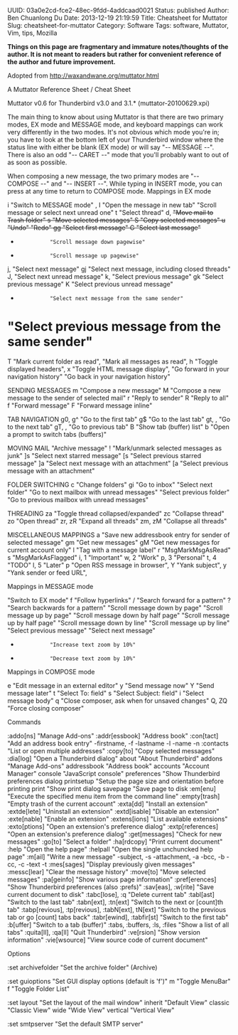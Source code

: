 UUID: 03a0e2cd-fce2-48ec-9fdd-4addcaad0021
Status: published
Author: Ben Chuanlong Du
Date: 2013-12-19 21:19:59
Title: Cheatsheet for Muttator
Slug: cheatsheet-for-muttator
Category: Software
Tags: software, Muttator, Vim, tips, Mozilla

**Things on this page are fragmentary and immature notes/thoughts of the author. It is not meant to readers but rather for convenient reference of the author and future improvement.**
 
Adopted from http://waxandwane.org/muttator.html

A Muttator Reference Sheet / Cheat Sheet

Muttator v0.6 for Thunderbird v3.0 and 3.1.* (muttator-20100629.xpi)

The main thing to know about using Muttator is that there are two primary modes, EX mode and MESSAGE mode, and keyboard mappings can work very differently in the two modes. It's not obvious which mode you're in; you have to look at the bottom left of your Thunderbird window where the status line with either be blank (EX mode) or will say "-- MESSAGE --". There is also an odd "-- CARET --" mode that you'll probably want to <ESC> out of as soon as possible.

When composing a new message, the two primary modes are "-- COMPOSE --" and "-- INSERT --". While typing in INSERT mode, you can press <ESC> at any time to return to COMPOSE mode.
Mappings in EX mode

i               "Switch to MESSAGE mode"
<Return>, I     "Open the message in new tab"
<Space>         "Scroll message or select next unread one"
t               "Select thread"
d, <Del>        "Move mail to Trash folder"
s               "Move selected messages"
S               "Copy selected messages"
u               "Undo"
<C-r>           "Redo"
gg              "Select first message"
G               "Select last message"
+               "Scroll message down pagewise"
-               "Scroll message up pagewise"
j, <Right>      "Select next message"
gj              "Select next message, including closed threads"
J, <Tab>        "Select next unread message"
k, <Left>       "Select previous message"
gk              "Select previous message"
K               "Select previous unread message"
*               "Select next message from the same sender"
#               "Select previous message from the same sender"
T               "Mark current folder as read",
<C-t>           "Mark all messages as read",
h               "Toggle displayed headers",
x               "Toggle HTML message display",
<C-i>           "Go forward in your navigation history"
<C-o>           "Go back in your navigation history"

SENDING MESSAGES
m               "Compose a new message"
M               "Compose a new message to the sender of selected mail"
r               "Reply to sender"
R               "Reply to all"
f               "Forward message"
F               "Forward message inline"

TAB NAVIGATION
g0, g^          "Go to the first tab"
g$              "Go to the last tab"
gt, <C-Tab>, <C-PgDn>
"Go to the next tab"
gT, <C-S-Tab>, <C-PgUp>
"Go to previous tab"
B               "Show tab (buffer) list"
b               "Open a prompt to switch tabs (buffers)"

MOVING MAIL
<C-s>           "Archive message"
!               "Mark/unmark selected messages as junk"
]s              "Select next starred message"
[s              "Select previous starred message"
]a              "Select next message with an attachment"
[a              "Select previous message with an attachment"

FOLDER SWITCHING
c               "Change folders"
gi              "Go to inbox"
<C-n>           "Select next folder"
<C-N>           "Go to next mailbox with unread messages"
<C-p>           "Select previous folder"
<C-P>           "Go to previous mailbox with unread messages"

THREADING
za              "Toggle thread collapsed/expanded"
zc              "Collapse thread"
zo              "Open thread"
zr, zR          "Expand all threads"
zm, zM          "Collapse all threads"

MISCELLANEOUS MAPPINGS
a               "Save new addressbook entry for sender of selected message"
gm              "Get new messages"
gM              "Get new messages for current account only"
l               "Tag with a  message label"
r               "MsgMarkMsgAsRead"
s               "MsgMarkAsFlagged"
i, 1            "Important"
w, 2            "Work"
p, 3            "Personal"
t, 4            "TODO"
l, 5            "Later"
p               "Open RSS message in browser",
Y               "Yank subject",
y               "Yank sender or feed URL",

Mappings in MESSAGE mode

<ESC>           "Switch to EX mode"
f               "Follow hyperlinks"
/               "Search forward for a pattern"
?               "Search backwards for a pattern"
<C-f>           "Scroll message down by page"
<C-b>           "Scroll message up by page"
<C-d>           "Scroll message down by half page"
<C-u>           "Scroll message up by half page"
<Down>          "Scroll message down by line"
<Up>            "Scroll message up by line"
<Left>          "Select previous message"
<Right>         "Select next message"
+               "Increase text zoom by 10%"
-               "Decrease text zoom by 10%"

Mappings in COMPOSE mode

e               "Edit message in an external editor"
y               "Send message now"
Y               "Send message later"
t               "Select To: field"
s               "Select Subject: field"
i               "Select message body"
q               "Close composer, ask when for unsaved changes"
Q, ZQ           "Force closing composer"

Commands

:addo[ns]           "Manage Add-ons"
:addr[essbook]      "Address book"
:con[tact]          "Add an address book entry"
-firstname, -f
-lastname -l
-name -n
:contacts           "List or open multiple addresses"
:copy[to]           "Copy selected messages"
:dia[log]      "Open a Thunderbird dialog"
about           "About Thunderbird"
addons          "Manage Add-ons"
addressbook     "Address book"
accounts        "Account Manager"
console         "JavaScript console"
preferences     "Show Thunderbird preferences dialog 
printsetup      "Setup the page size and orientation before printing 
print           "Show print dialog 
savepage        "Save page to disk 
:em[enu]            "Execute the specified menu item from the command line"
:empty[trash]       "Empty trash of the current account"
:exta[dd]           "Install an extension"
:extde[lete]        "Uninstall an extension"
:extd[isable]       "Disable an extension"
:exte[nable]        "Enable an extension"
:extens[ions]       "List available extensions"
:exto[ptions]       "Open an extension's preference dialog"
:extp[references]   "Open an extension's preference dialog"
:get[messages]      "Check for new messages"
:go[to]             "Select a folder"
:ha[rdcopy]         "Print current document"
:help               "Open the help page"
:helpall            "Open the single unchuncked help page"
:m[ail]             "Write a new message"
-subject, -s
-attachment, -a
-bcc, -b
-cc, -c
-text -t
:mes[sages]         "Display previously given messages"
:messc[lear]        "Clear the message history"
:move[to]           "Move selected messages"
:pa[geinfo]         "Show various page information"
:pref[erences]      "Show Thunderbird preferences (also :prefs)"
:sav[eas], :w[rite] "Save current document to disk"
:tabc[lose], :q     "Delete current tab"
:tabl[ast]          "Switch to the last tab"
:tabn[ext], :tn[ext]
"Switch to the next or [count]th tab"
:tabp[revious], :tp[revious], :tabN[ext], tN[ext]
"Switch to the previous tab or go [count] tabs back"
:tabr[ewind], :tabfir[st]
"Switch to the first tab"
:b[uffer]           "Switch to a tab (buffer)"
:tabs, :buffers, :ls, :files
"Show a list of all tabs"
:quita[ll], :qa[ll]  "Quit Thunderbird"
:ve[rsion]          "Show version information"
:vie[wsource]       "View source code of current document"

Options

:set archivefolder  "Set the archive folder" (Archive)

:set guioptions     "Set GUI display options (default is 'f')"
m               "Toggle MenuBar"
f               "Toggle Folder List"

:set layout         "Set the layout of the mail window"
inherit         "Default View"
classic         "Classic View"
wide            "Wide View"
vertical        "Vertical View"

:set smtpserver     "Set the default SMTP server"


